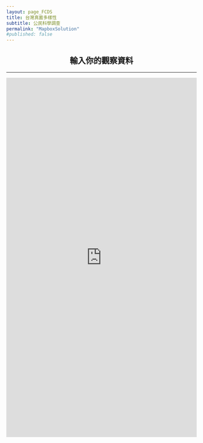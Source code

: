 ```yaml
---
layout: page_FCDS
title: 台灣真菌多樣性
subtitle: 公民科學調查
permalink: "MapboxSolution"
#published: false
---
```

<h2 style="text-align: center;">輸入你的觀察資料</h2>
<hr>
<iframe frameborder="0" 
        height="950"
        width="100%"
        scrolling="no"
        style="overflow:hidden"
        src="https://script.google.com/macros/s/AKfycbysIfBwMkkoj6KOimLDVfrTalmMc8CEGQoyl2dwqLfsnPA-0oAEP92LCz6zmk1F0p6Syg/exec">
</iframe>

